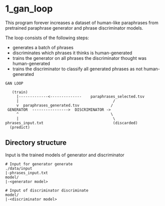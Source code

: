 # 1_gan_loop

This program forever increases a dataset of human-like paraphrases from
pretrained paraphrase generator and phrase discriminator models.

The loop consists of the following steps:

- generates a batch of phrases
- discriminates which phrases it thinks is human-generated
- trains the generator on all phrases the discriminator thought was human-generated
- trains the discriminator to classify all generated phrases as not human-generated

```
GAN LOOP

   (train)
     |-------------<--------------    paraphrases_selected.tsv
     |                                          /
     v  paraphrases_generated.tsv              /
 GENERATOR  ---------------->  DISCRIMINATOR ->
     ^                                         \
     |                                          \
phrases_input.txt                               (discarded)
  (predict)
```

## Directory structure

Input is the trained models of generator and discriminator

```
# Input for generator generate
./data/input
|-phrases_input.txt
model/
|-<generator model>

# Input of discriminator discriminate
model/
|-<discriminator model>
